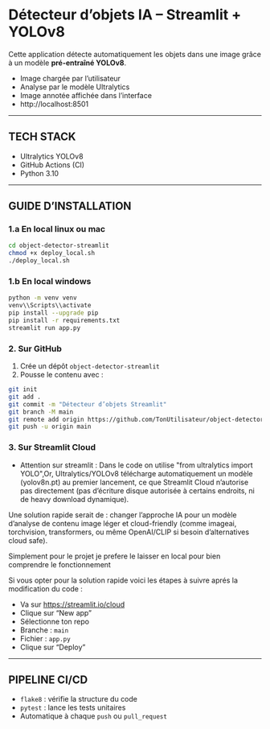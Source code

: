 # Détecteur d’objets IA – Streamlit + YOLOv8

Cette application détecte automatiquement les objets dans une image grâce à un modèle **pré-entraîné YOLOv8**.

- Image chargée par l’utilisateur
- Analyse par le modèle Ultralytics
- Image annotée affichée dans l’interface
- http://localhost:8501
---

## TECH STACK

- Ultralytics YOLOv8
- GitHub Actions (CI)
- Python 3.10

---

##  GUIDE D’INSTALLATION

### 1.a En local linux ou mac

```bash
cd object-detector-streamlit
chmod +x deploy_local.sh
./deploy_local.sh
```

### 1.b En local windows
```bash
python -m venv venv
venv\\Scripts\\activate
pip install --upgrade pip
pip install -r requirements.txt
streamlit run app.py
```
### 2. Sur GitHub

1. Crée un dépôt `object-detector-streamlit`
2. Pousse le contenu avec :

```bash
git init
git add .
git commit -m "Détecteur d’objets Streamlit"
git branch -M main
git remote add origin https://github.com/TonUtilisateur/object-detector-streamlit.git
git push -u origin main
```

### 3. Sur Streamlit Cloud

- Attention sur streamlit : Dans le code on utilise "from ultralytics import YOLO",Or, Ultralytics/YOLOv8 télécharge automatiquement un modèle (yolov8n.pt) au premier lancement, ce que Streamlit Cloud n’autorise pas directement (pas d’écriture disque autorisée à certains endroits, ni de heavy download dynamique).

Une solution rapide serait de : changer l’approche IA pour un modèle d’analyse de contenu image léger et cloud-friendly (comme imageai, torchvision, transformers, ou même OpenAI/CLIP si besoin d’alternatives cloud safe).

Simplement pour le projet je prefere le laisser en local pour bien comprendre le fonctionnement

Si vous opter pour la solution rapide voici les étapes à suivre aprés la modification du code : 

- Va sur https://streamlit.io/cloud
- Clique sur “New app”
- Sélectionne ton repo
- Branche : `main`
- Fichier : `app.py`
- Clique sur “Deploy”

---

## PIPELINE CI/CD

- `flake8` : vérifie la structure du code
- `pytest` : lance les tests unitaires
- Automatique à chaque `push` ou `pull_request`